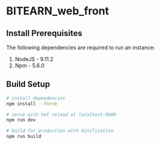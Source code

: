 # BITEARN_web_front


## Install Prerequisites
The following dependencies are required to run an instance:

1. NodeJS - 9.11.2
2. Npm - 5.6.0

## Build Setup

``` bash
# install dependencies
npm install --force

# serve with hot reload at localhost:8080
npm run dev

# build for production with minification
npm run build

```




